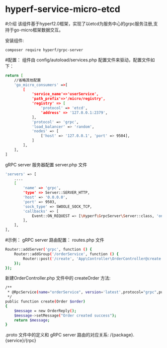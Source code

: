 # hyperf-service-micro-etcd
#介绍
该组件基于hyperf2.0框架，实现了以etcd为服务中心的grpc服务注册,支持于go-micro框架数据交互。

安装组件:
```
composer require hyperf/grpc-server
```

#配置：
组件由 config/autoload/services.php 配置文件来驱动，配置文件如下：
```bash
return [
    //省略其他配置
    'go_micro_consumers' =>[
        [
            'service_name'=>'userService',
            'path_prefix'=>'/micro/registry',
            'registry' => [
                'protocol' => 'etcd',
                'address' => '127.0.0.1:2379',
            ],
            'protocol' => 'grpc',
            'load_balancer' => 'random',
            'nodes' => [
                ['host' => '127.0.0.1', 'port' => 9504],
            ]
        ],
    ],
]
```

gRPC server 服务器配置
server.php 文件
```bash
'servers' => [
    ....
    [
        'name' => 'grpc',
        'type' => Server::SERVER_HTTP,
        'host' => '0.0.0.0',
        'port' => 9503,
        'sock_type' => SWOOLE_SOCK_TCP,
        'callbacks' => [
            Event::ON_REQUEST => [\Hyperf\GrpcServer\Server::class, 'onRequest'],
        ],
    ],
],
```

#示例：
gRPC server 路由配置：
routes.php 文件
```bash
Router::addServer('grpc', function () {
    Router::addGroup('/orderService', function () {
        Router::post('/create', 'App\Controller\OrderController@create');
    });
});
```

新建OrderController.php 文件中的 createOrder 方法:
```bash
/**
 * @RpcService(name="orderService", version='latest',protocol="grpc",publishTo="etcd")
 */
public function create(Order $order) 
{
    $message = new OrderReply();
    $message->setMessage("Order created success");
    return $message;
}
```

.proto 文件中的定义和 gRPC server 路由的对应关系: /{package}.{service}/{rpc}